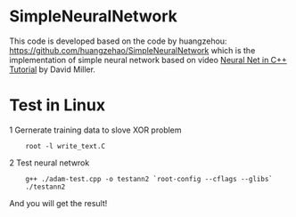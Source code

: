 # SimpleNeuralNetwork
This code is developed based on the code by huangzehou: https://github.com/huangzehao/SimpleNeuralNetwork which is the implementation of simple neural network based on video [Neural Net in C++ Tutorial](https://vimeo.com/19569529) by David Miller. 
# Test in Linux
1 Gernerate training data to slove XOR problem
```
    root -l write_text.C
```
2 Test neural netwrok
```
    g++ ./adam-test.cpp -o testann2 `root-config --cflags --glibs`
    ./testann2
```
And you will get the result!

